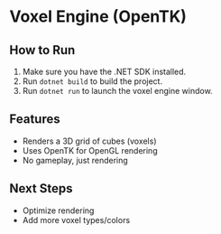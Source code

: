 # Voxel Engine (OpenTK)


## How to Run
1. Make sure you have the .NET SDK installed.
2. Run `dotnet build` to build the project.
3. Run `dotnet run` to launch the voxel engine window.

## Features
- Renders a 3D grid of cubes (voxels)
- Uses OpenTK for OpenGL rendering
- No gameplay, just rendering

## Next Steps
- Optimize rendering
- Add more voxel types/colors
